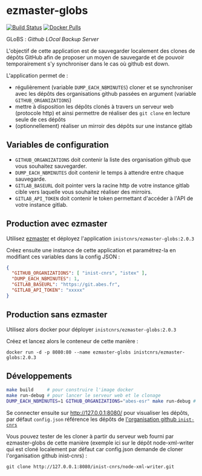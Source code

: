 # ezmaster-globs

[![Build Status](https://travis-ci.org/Inist-CNRS/ezmaster-globs.svg?branch=master)](https://travis-ci.org/Inist-CNRS/ezmaster-globs) [![Docker Pulls](https://img.shields.io/docker/pulls/inistcnrs/ezmaster-globs.svg)](https://registry.hub.docker.com/u/inistcnrs/ezmaster-globs/)

GLoBS : *Github LOcal Backup Server*

L'objectif de cette application est de sauvegarder localement des clones de dépôts GitHub afin de proposer un moyen de sauvegarde et de pouvoir temporairement s'y synchroniser dans le cas où github est down.

L'application permet de :

- régulièrement (variable `DUMP_EACH_NBMINUTES`) cloner et se synchroniser avec les dépôts des organisations github passées en argument (variable `GITHUB_ORGANIZATIONS`)
- mettre à disposition les dépôts clonés à travers un serveur web (protocole http) et ainsi permettre de réaliser des `git clone` en lecture seule de ces dépôts
- (optionnellement) réaliser un mirroir des dépôts sur une instance gitlab

## Variables de configuration

- `GITHUB_ORGANIZATIONS` doit contenir la liste des organisation github que vous souhaitez sauvegarder.
- `DUMP_EACH_NBMINUTES` doit contenir le temps à attendre entre chaque sauvegarde.
- `GITLAB_BASEURL` doit pointer vers la racine http de votre instance gitlab cible vers laquelle vous souhaitez réaliser des mirroirs.
- `GITLAB_API_TOKEN` doit contenir le token permettant d'accéder à l'API de votre instance gitlab.

## Production avec ezmaster

Utilisez [ezmaster](https://github.com/Inist-CNRS/ezmaster) et déployez l'application `inistcnrs/ezmaster-globs:2.0.3`

Créez ensuite une instance de cette application et paramétrez-la en modifiant ces variables dans la config JSON :

```json
{
  "GITHUB_ORGANIZATIONS": [ "inist-cnrs", "istex" ],
  "DUMP_EACH_NBMINUTES": 1,
  "GITLAB_BASEURL": "https://git.abes.fr",
  "GITLAB_API_TOKEN": "xxxxx"
}
```

## Production sans ezmaster

Utilisez alors docker pour déployer `inistcnrs/ezmaster-globs:2.0.3`

Créez et lancez alors le conteneur de cette manière :

```shell
docker run -d -p 8080:80 --name ezmaster-globs inistcnrs/ezmaster-globs:2.0.3
```


## Développements

```bash
make build     # pour construire l'image docker
make run-debug # pour lancer le serveur web et le clonage
DUMP_EACH_NBMINUTES=1 GITHUB_ORGANIZATIONS="abes-esr" make run-debug # pour personnaliser depuis des variables d'env
```

Se connecter ensuite sur http://127.0.0.1:8080/ pour visualiser les dépôts, par défaut `config.json` référence les dépôts de [l'organisation github `inist-cnrs`](https://github.com/Inist-CNRS/)

Vous pouvez tester de les cloner à partir du serveur web fourni par ezmaster-globs de cette manière (exemple ici sur le dépôt node-xml-writer qui est cloné localement par défaut car config.json demande de cloner l'organisation github inist-cnrs) :

```
git clone http://127.0.0.1:8080/inist-cnrs/node-xml-writer.git
```

